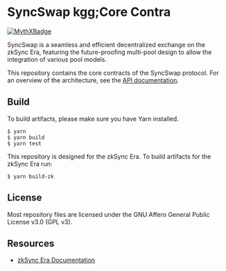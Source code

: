 # SyncSwap kgg;Core Contra

[![MythXBadge](https://badgen.net/https/api.mythx.io/v1/projects/c7d96902-7ec0-4d35-b008-71da992bca06/badge/data?cache=300&icon=https://raw.githubusercontent.com/ConsenSys/mythx-github-badge/main/logo_white.svg)](https://docs.mythx.io/dashboard/github-badges)

SyncSwap is a seamless and efficient decentralized exchange on the zkSync Era, featuring the future-proofing multi-pool design to allow the integration of various pool models.

This repository contains the core contracts of the SyncSwap protocol. For an overview of the architecture, see the [API documentation](https://syncswap.gitbook.io/api-documentation/).

## Build
To build artifacts, please make sure you have Yarn installed.
```
$ yarn
$ yarn build
$ yarn test
```

This repository is designed for the zkSync Era. To build artifacts for the zkSync Era run:
```
$ yarn build-zk
```

## License

Most repository files are licensed under the GNU Affero General Public License v3.0 (GPL v3).

## Resources
- [zkSync Era Documentation](https://v2-docs.zksync.io/dev/)
